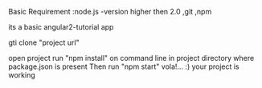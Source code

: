 Basic Requirement :node.js -version higher then 2.0 ,git ,npm

its a basic angular2-tutorial app 

gti clone "project url"

open project run "npm install" on command line in project directory where package.json is present
Then run "npm start"
vola!... :) your project is working 
